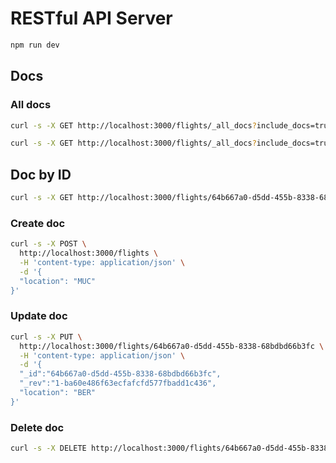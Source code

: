 # RESTful API Server

```bash
npm run dev
```

## Docs

### All docs

```bash
curl -s -X GET http://localhost:3000/flights/_all_docs?include_docs=true
```

```bash
curl -s -X GET http://localhost:3000/flights/_all_docs?include_docs=true | jq .rows
```

## Doc by ID

```bash
curl -s -X GET http://localhost:3000/flights/64b667a0-d5dd-455b-8338-68bdbd66b3fc
```

### Create doc

```bash
curl -s -X POST \
  http://localhost:3000/flights \
  -H 'content-type: application/json' \
  -d '{
  "location": "MUC"
}'
```

### Update doc

```bash
curl -s -X PUT \
  http://localhost:3000/flights/64b667a0-d5dd-455b-8338-68bdbd66b3fc \
  -H 'content-type: application/json' \
  -d '{
  "_id":"64b667a0-d5dd-455b-8338-68bdbd66b3fc",
  "_rev":"1-ba60e486f63ecfafcfd577fbadd1c436",
  "location": "BER"
}'
```

### Delete doc

```bash
curl -s -X DELETE http://localhost:3000/flights/64b667a0-d5dd-455b-8338-68bdbd66b3fc
```

